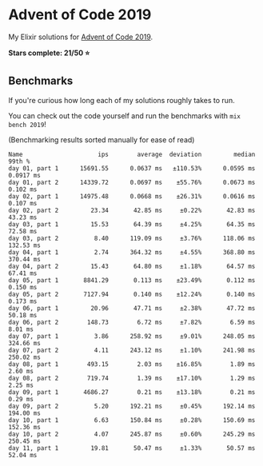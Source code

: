 # Advent of Code 2019

My Elixir solutions for [Advent of Code 2019](https://adventofcode.com/2019).

**Stars complete: 21/50 :star:**

## Benchmarks

If you're curious how long each of my solutions roughly takes to run.

You can check out the code yourself and run the benchmarks with `mix bench 2019`!

(Benchmarking results sorted manually for ease of read)

```
Name                     ips        average  deviation         median         99th %
day 01, part 1      15691.55      0.0637 ms   ±110.53%      0.0595 ms      0.0917 ms
day 01, part 2      14339.72      0.0697 ms    ±55.76%      0.0673 ms       0.102 ms
day 02, part 1      14975.48      0.0668 ms    ±26.31%      0.0616 ms       0.107 ms
day 02, part 2         23.34       42.85 ms     ±0.22%       42.83 ms       43.23 ms
day 03, part 1         15.53       64.39 ms     ±4.25%       64.35 ms       72.58 ms
day 03, part 2          8.40      119.09 ms     ±3.76%      118.06 ms      132.53 ms
day 04, part 1          2.74      364.32 ms     ±4.55%      368.80 ms      370.44 ms
day 04, part 2         15.43       64.80 ms     ±1.18%       64.57 ms       67.41 ms
day 05, part 1       8841.29       0.113 ms    ±23.49%       0.112 ms       0.150 ms
day 05, part 2       7127.94       0.140 ms    ±12.24%       0.140 ms       0.173 ms
day 06, part 1         20.96       47.71 ms     ±2.38%       47.72 ms       50.18 ms
day 06, part 2        148.73        6.72 ms     ±7.82%        6.59 ms        8.01 ms
day 07, part 1          3.86      258.92 ms     ±9.01%      248.05 ms      324.66 ms
day 07, part 2          4.11      243.12 ms     ±1.10%      241.98 ms      250.02 ms
day 08, part 1        493.15        2.03 ms    ±16.85%        1.89 ms        2.60 ms
day 08, part 2        719.74        1.39 ms    ±17.10%        1.29 ms        2.25 ms
day 09, part 1       4686.27        0.21 ms    ±13.18%        0.21 ms        0.29 ms
day 09, part 2          5.20      192.21 ms     ±0.45%      192.14 ms      194.00 ms
day 10, part 1          6.63      150.84 ms     ±0.28%      150.69 ms      152.36 ms
day 10, part 2          4.07      245.87 ms     ±0.60%      245.29 ms      250.45 ms
day 11, part 1         19.81       50.47 ms     ±1.33%       50.57 ms       52.04 ms
```
